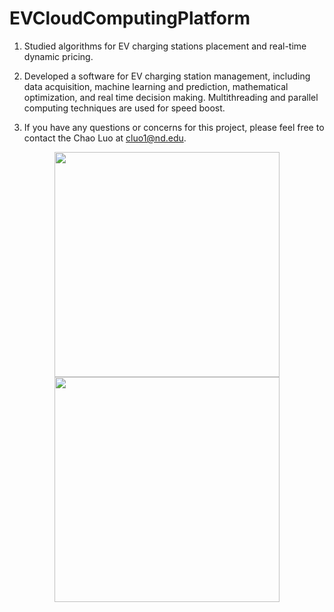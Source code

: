 # EVCloudComputingPlatform

1. Studied algorithms for EV charging stations placement and real-time dynamic pricing.

2. Developed a software for EV charging station management, including data acquisition, machine learning and prediction, mathematical optimization, and real time decision making. Multithreading and parallel computing techniques are used for speed boost.

3. If you have any questions or concerns for this project, please feel free to contact the Chao Luo at cluo1@nd.edu.



<p align="center">
  <img src="https://cloud.githubusercontent.com/assets/16144725/24513404/2551b9ce-153f-11e7-921a-09d30dd560a0.jpg" width="360"/>
  <img src="https://cloud.githubusercontent.com/assets/16144725/24513413/2893d86a-153f-11e7-9069-12b9d78addcc.png" width="360"/>
</p>
